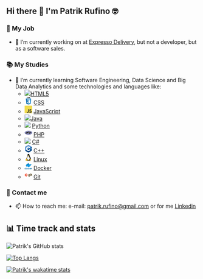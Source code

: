 ## Hi there 👋 I'm Patrik Rufino 🤓

### 🤑 My Job
- 🔭 I’m currently working on at [Expresso Delivery](https://www.expressodelivery.com.br), but not a developer, but as a software sales.

### 📚 My Studies
- 🌱 I’m currently learning Software Engineering, Data Science and Big Data Analytics
and some technologies and languages like:
  * <code><img height="20" src="https://img.favpng.com/8/11/21/computer-icons-html5-scalable-vector-graphics-portable-network-graphics-png-favpng-KWMYsYqVjZRbTzzHayktFf9Pv.jpg"></code>[HTML5](https://www.w3.org/html/)
  * <code><img height="20" src="https://raw.githubusercontent.com/github/explore/80688e429a7d4ef2fca1e82350fe8e3517d3494d/topics/css/css.png"></code> [CSS](https://www.w3.org/Style/CSS/Overview.en.html)
  * <code><img height="20" src="https://raw.githubusercontent.com/github/explore/80688e429a7d4ef2fca1e82350fe8e3517d3494d/topics/javascript/javascript.png"></code> [JavaScript](https://www.javascript.com/)
  * <code><img height="20" src="https://p7.hiclipart.com/preview/405/878/407/java-runtime-environment-computer-icons-java-platform-standard-edition-java.jpg"></code>[Java](https://www.java.com/pt-BR/) 
  * <code><img height="20" src="https://github.com/jalbertsr/logo-badge-images/blob/master/img/rsz_python.png?raw=true"></code> [Python](https://www.python.org/)
  * <code><img height="20" src="https://raw.githubusercontent.com/github/explore/80688e429a7d4ef2fca1e82350fe8e3517d3494d/topics/php/php.png"></code> [PHP](https://www.php.net/)
  * <code><img height="20" src="https://p7.hiclipart.com/preview/340/226/414/c-computer-programming-software-development-programmer-marklogic-coder.jpg"></code> [C#](https://docs.microsoft.com/en-us/dotnet/csharp/)
  * <code><img height="20" src="https://raw.githubusercontent.com/github/explore/80688e429a7d4ef2fca1e82350fe8e3517d3494d/topics/cpp/cpp.png"></code> [C++](https://devdocs.io/cpp/)
  * <code><img height="20" src="https://raw.githubusercontent.com/github/explore/80688e429a7d4ef2fca1e82350fe8e3517d3494d/topics/linux/linux.png"></code> [Linux](https://www.linux.org/)
  * <code><img height="20" src="https://raw.githubusercontent.com/github/explore/80688e429a7d4ef2fca1e82350fe8e3517d3494d/topics/docker/docker.png"></code> [Docker](https://www.docker.com/)
  * <code><img height="20" src="https://raw.githubusercontent.com/github/explore/80688e429a7d4ef2fca1e82350fe8e3517d3494d/topics/git/git.png"></code> [Git](https://git-scm.com/)

### 👀 Contact me
- 📫 How to reach me: e-mail: patrik.rufino@gmail.com or for me [Linkedin](https://linkedin.com/in/patrikrufino/)

## 📊 Time track and stats

![Patrik's GitHub stats](https://github-readme-stats.vercel.app/api?username=patrikrufino&show_icons=true&theme=dracula&include_all_commits=true)

[![Top Langs](https://github-readme-stats.vercel.app/api/top-langs/?username=anuraghazra&layout=compact)](https://github.com/anuraghazra/github-readme-stats)

[![Patrik's wakatime stats](https://github-readme-stats.vercel.app/api/wakatime?username=patrikrufino)](https://github.com/patrikrufino/github-readme-stats)


